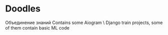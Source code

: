 # Doodles
Объединение знаний
Contains some Aiogram \ Django train projects, some of them contain basic ML code
